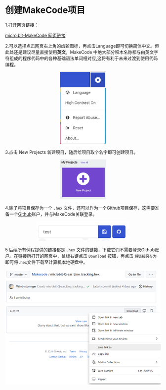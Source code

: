 # 创建MakeCode项目

1.打开网页链接：

[micro:bit-MakeCode 网页链接](https://makecode.microbit.org/#)

2.可以选择点击网页右上角的齿轮图标，再点击Language即可切换简体中文。但此处还是建议尽量直接使用**英文**，MakeCode 中绝大部分积木名称都与由英文字符组成的程序代码中的各种基础语法单词相对应,这将有利于未来过渡到使用代码编程。

<div align=center>
<img src="../assets/makecode-language.png" width="150"/>
</div>

3.点击 New Projects 新建项目，随后给项目取个名字即可创建项目。

<div align=center>
<img src="../assets/makecode-new.png" width="150"/>
</div>

4.除了将项目保存为一个 `.hex` 文件，还可以作为一个Github项目保存，这需要准备一个[Github](https://github.com/)账户，并与MakeCode关联登录。

<div align=center>
<img src="../assets/makecode-save.png" width="300"/>
</div>

5.后续所有例程提供的链接都是 `.hex` 文件的链接，下载它们不需要登录Github账户。在链接所打开的网页中，鼠标右键点击 `Download` 按钮，再点击 `将链接另存为` 即可将`.hex`文件下载至计算机本地硬盘中。

<div align=center>
<img src="../assets/makecode-save_2.png" width="600"/>
</div>